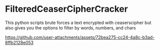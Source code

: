 # FilteredCeaserCipherCracker
This python scripts brute forces a text encrypted with ceaserscipher but also gives you the options to filter by words, numbers, and chars


https://github.com/user-attachments/assets/72bea275-cc24-4a8c-b3ad-8ffb2128e053


